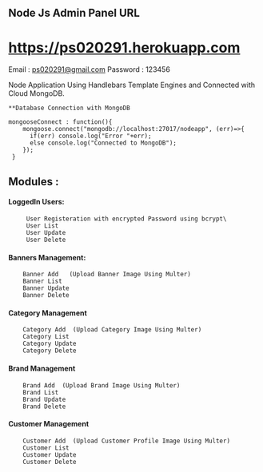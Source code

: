 ## Node Js Admin Panel URL

  # https://ps020291.herokuapp.com 
  
  Email :  ps020291@gmail.com
  Password :  123456
  
  Node Application Using Handlebars Template Engines and Connected with Cloud MongoDB. 
  
    **Database Connection with MongoDB
    
    mongooseConnect : function(){
        mongoose.connect("mongodb://localhost:27017/nodeapp", (err)=>{
          if(err) console.log("Error "+err);
          else console.log("Connected to MongoDB");
        });
     }
  
  
  
## Modules :

   #### LoggedIn Users:
         User Registeration with encrypted Password using bcrypt\
         User List
         User Update
         User Delete
        
   #### Banners Management:
        Banner Add   (Upload Banner Image Using Multer)
        Banner List
        Banner Update
        Banner Delete
        
   #### Category Management
        Category Add  (Upload Category Image Using Multer)
        Category List
        Category Update
        Category Delete
        
   #### Brand Management
        Brand Add  (Upload Brand Image Using Multer)
        Brand List
        Brand Update
        Brand Delete
        
   #### Customer Management
        Customer Add  (Upload Customer Profile Image Using Multer)
        Customer List
        Customer Update
        Customer Delete
        
        
        
        
        
        
         
    
